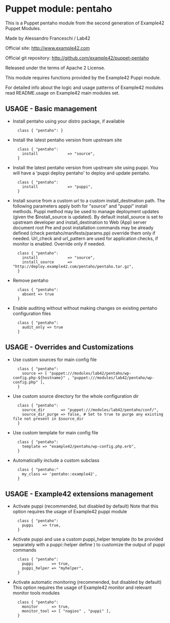 # Puppet module: pentaho

This is a Puppet pentaho module from the second generation of Example42 Puppet Modules.

Made by Alessandro Franceschi / Lab42

Official site: http://www.example42.com

Official git repository: http://github.com/example42/puppet-pentaho

Released under the terms of Apache 2 License.

This module requires functions provided by the Example42 Puppi module.

For detailed info about the logic and usage patterns of Example42 modules read README.usage on Example42 main modules set.

## USAGE - Basic management

* Install pentaho using your distro package, if available

        class { "pentaho": }

* Install the latest pentaho version from upstream site

        class { "pentaho":
          install             => "source",
        }

* Install the latest pentaho version from upstream site using puppi. 
  You will have a 'puppi deploy pentaho' to deploy and update pentaho.

        class { "pentaho":
          install             => "puppi",
        }

* Install source from a custom url to a custom install_destination path.
  The following parameters apply both for "source" and "puppi" install methods.
  Puppi method may be used to manage deployment updates (given the $install_source is updated).
  By default install_source is set to upstream developer and install_destination to Web (App) server document root
  Pre and post installation commands may be already defined (check pentaho/manifests/params.pp) override them only if needed.
  Url_check and url_pattern are used for application checks, if monitor is enabled. Override only if needed.

        class { "pentaho":
          install             => "source",
          install_source      => "http://deploy.example42.com/pentaho/pentaho.tar.gz",
        }

* Remove pentaho

        class { "pentaho":
          absent => true
        }

* Enable auditing without without making changes on existing pentaho configuration files

        class { "pentaho":
          audit_only => true
        }


## USAGE - Overrides and Customizations
* Use custom sources for main config file 

        class { "pentaho":
          source => [ "puppet:///modules/lab42/pentaho/wp-config.php-${hostname}" , "puppet:///modules/lab42/pentaho/wp-config.php" ], 
        }


* Use custom source directory for the whole configuration dir

        class { "pentaho":
          source_dir       => "puppet:///modules/lab42/pentaho/conf/",
          source_dir_purge => false, # Set to true to purge any existing file not present in $source_dir
        }

* Use custom template for main config file 

        class { "pentaho":
          template => "example42/pentaho/wp-config.php.erb",      
        }

* Automaticallly include a custom subclass

        class { "pentaho:"
          my_class => 'pentaho::example42',
        }


## USAGE - Example42 extensions management 
* Activate puppi (recommended, but disabled by default)
  Note that this option requires the usage of Example42 puppi module

        class { "pentaho": 
          puppi    => true,
        }

* Activate puppi and use a custom puppi_helper template (to be provided separately with
  a puppi::helper define ) to customize the output of puppi commands 

        class { "pentaho":
          puppi        => true,
          puppi_helper => "myhelper", 
        }

* Activate automatic monitoring (recommended, but disabled by default)
  This option requires the usage of Example42 monitor and relevant monitor tools modules

        class { "pentaho":
          monitor      => true,
          monitor_tool => [ "nagios" , "puppi" ],
        }

